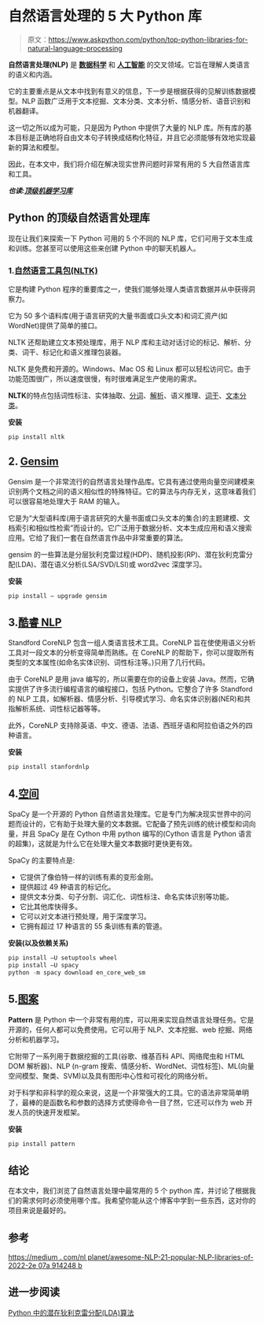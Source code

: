 # 自然语言处理的 5 大 Python 库

> 原文：<https://www.askpython.com/python/top-python-libraries-for-natural-language-processing>

**自然语言处理(NLP)** 是 **[数据科学](https://www.askpython.com/python/data-analytics-vs-data-science)** 和 **[人工智能](https://www.askpython.com/python/top-5-jobs-that-use-python)** 的交叉领域。它旨在理解人类语言的语义和内涵。

它的主要重点是从文本中找到有意义的信息，下一步是根据获得的见解训练数据模型。NLP 函数广泛用于文本挖掘、文本分类、文本分析、情感分析、语音识别和机器翻译。

这一切之所以成为可能，只是因为 Python 中提供了大量的 NLP 库。所有库的基本目标是正确地将自由文本句子转换成结构化特征，并且它必须能够有效地实现最新的算法和模型。

因此，在本文中，我们将介绍在解决现实世界问题时非常有用的 5 大自然语言库和工具。

***也读:[顶级机器学习库](https://www.askpython.com/python-modules/top-best-machine-learning-libraries)***

## Python 的顶级自然语言处理库

现在让我们来探索一下 Python 可用的 5 个不同的 NLP 库，它们可用于文本生成和训练。您甚至可以使用这些来创建 Python 中的聊天机器人。

### 1.[自然语言工具包(NLTK)](https://www.nltk.org/)

它是构建 Python 程序的重要库之一，使我们能够处理人类语言数据并从中获得洞察力。

它为 50 多个语料库(用于语言研究的大量书面或口头文本)和词汇资产(如 WordNet)提供了简单的接口。

NLTK 还帮助建立文本预处理库，用于 NLP 库和主动对话讨论的标记、解析、分类、词干、标记化和语义推理包装器。

NLTK 是免费和开源的。Windows、Mac OS 和 Linux 都可以轻松访问它。由于功能范围很广，所以速度很慢，有时很难满足生产使用的需求。

**NLTK**的特点包括词性标注、实体抽取、[分词](https://www.askpython.com/python-modules/tokenization-in-python-using-nltk)、[解析](https://www.askpython.com/python/examples/dependency-parsing-in-python)、语义推理、[词干](https://www.askpython.com/python/examples/stemming-and-lemmatization)、[文本分类](https://www.askpython.com/python/examples/email-spam-classification)。

**安装**

```py
pip install nltk

```

## 2. [Gensim](https://pypi.org/project/gensim/)

Gensim 是一个非常流行的自然语言处理作品库。它具有通过使用向量空间建模来识别两个文档之间的语义相似性的特殊特征。它的算法与内存无关，这意味着我们可以很容易地处理大于 RAM 的输入。

它是为“大型语料库(用于语言研究的大量书面或口头文本的集合)的主题建模、文档索引和相似性检索”而设计的。它广泛用于数据分析、文本生成应用和语义搜索应用。它给了我们一套在自然语言作品中非常重要的算法。

gensim 的一些算法是分层狄利克雷过程(HDP)、随机投影(RP)、潜在狄利克雷分配(LDA)、潜在语义分析(LSA/SVD/LSI)或 word2vec 深度学习。

**安装**

```py
pip install — upgrade gensim

```

## 3.[酷睿 NLP](https://stanfordnlp.github.io/CoreNLP/)

Standford CoreNLP 包含一组人类语言技术工具。CoreNLP 旨在使使用语义分析工具对一段文本的分析变得简单而熟练。在 CoreNLP 的帮助下，你可以提取所有类型的文本属性(如命名实体识别、词性标注等。)只用了几行代码。

由于 CoreNLP 是用 java 编写的，所以需要在你的设备上安装 Java。然而，它确实提供了许多流行编程语言的编程接口，包括 Python。它整合了许多 Standford 的 NLP 工具，如解析器、情感分析、引导模式学习、命名实体识别器(NER)和共指解析系统、词性标记器等等。

此外，CoreNLP 支持除英语、中文、德语、法语、西班牙语和阿拉伯语之外的四种语言。

**安装**

```py
pip install stanfordnlp

```

## 4.[空间](https://spacy.io/)

SpaCy 是一个开源的 Python 自然语言处理库。它是专门为解决现实世界中的问题而设计的，它有助于处理大量的文本数据。它配备了预先训练的统计模型和词向量，并且 SpaCy 是在 Cython 中用 python 编写的(Cython 语言是 Python 语言的超集)，这就是为什么它在处理大量文本数据时更快更有效。

SpaCy 的主要特点是:

*   它提供了像伯特一样的训练有素的变形金刚。
*   提供超过 49 种语言的标记化。
*   提供文本分类、句子分割、词汇化、词性标注、命名实体识别等功能。
*   它比其他库快得多。
*   它可以对文本进行预处理，用于深度学习。
*   它拥有超过 17 种语言的 55 条训练有素的管道。

**安装(以及依赖关系)**

```py
pip install –U setuptools wheel
pip install –U spacy
python -m spacy download en_core_web_sm

```

## 5.[图案](https://github.com/clips/pattern)

**Pattern** 是 Python 中一个非常有用的库，可以用来实现自然语言处理任务。它是开源的，任何人都可以免费使用。它可以用于 NLP、文本挖掘、web 挖掘、网络分析和机器学习。

它附带了一系列用于数据挖掘的工具(谷歌、维基百科 API、网络爬虫和 HTML DOM 解析器)、NLP (n-gram 搜索、情感分析、WordNet、词性标签)、ML(向量空间模型、聚类、SVM)以及具有图形中心性和可视化的网络分析。

对于科学和非科学的观众来说，这是一个非常强大的工具。它的语法非常简单明了，最棒的是函数名和参数的选择方式使得命令一目了然，它还可以作为 web 开发人员的快速开发框架。

**安装**

```py
pip install pattern

```

## 结论

在本文中，我们浏览了自然语言处理中最常用的 5 个 python 库，并讨论了根据我们的需求何时必须使用哪个库。我希望你能从这个博客中学到一些东西，这对你的项目来说是最好的。

## 参考

[https://medium . com/nl planet/awesome-NLP-21-popular-NLP-libraries-of-2022-2e 07a 914248 b](https://medium.com/nlplanet/awesome-nlp-21-popular-nlp-libraries-of-2022-2e07a914248b)

## 进一步阅读

[Python 中的潜在狄利克雷分配(LDA)算法](https://www.askpython.com/python/examples/latent-dirichlet-allocation-lda)